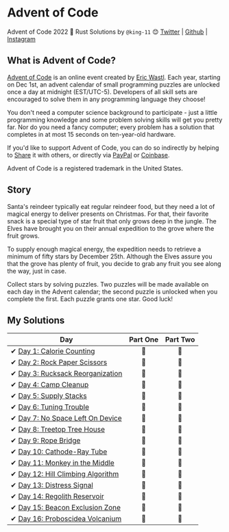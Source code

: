 # Advent of Code
Advent of Code 2022 🎄 Rust Solutions by
`@king-11` 😊 [Twitter](https://twitter.com/1108King) | [Github](https://github.com/king-11) | [Instagram](https://instagram.com/cryptic_sniper)


## What is Advent of Code?
[Advent of Code](http://adventofcode.com) is an online event created by [Eric Wastl](https://twitter.com/ericwastl). Each year, starting on Dec 1st, an advent calendar of small programming puzzles are unlocked once a day at midnight (EST/UTC-5). Developers of all skill sets are encouraged to solve them in any programming language they choose!

You don't need a computer science background to participate - just a little programming knowledge and some problem solving skills will get you pretty far. Nor do you need a fancy computer; every problem has a solution that completes in at most 15 seconds on ten-year-old hardware.

If you'd like to support Advent of Code, you can do so indirectly by helping to [Share](https://adventofcode.com/2020/about) it with others, or directly via [PayPal](https://www.paypal.com/webapps/shoppingcart?flowlogging_id=482758c113636&mfid=1607161233294_482758c113636#/checkout/openButton) or [Coinbase](https://adventofcode.com/2020/support/coinbase).

Advent of Code is a registered trademark in the United States.

## Story

Santa's reindeer typically eat regular reindeer food, but they need a lot of magical energy to deliver presents on Christmas. For that, their favorite snack is a special type of star fruit that only grows deep in the jungle. The Elves have brought you on their annual expedition to the grove where the fruit grows.

To supply enough magical energy, the expedition needs to retrieve a minimum of fifty stars by December 25th. Although the Elves assure you that the grove has plenty of fruit, you decide to grab any fruit you see along the way, just in case.

Collect stars by solving puzzles. Two puzzles will be made available on each day in the Advent calendar; the second puzzle is unlocked when you complete the first. Each puzzle grants one star. Good luck!

## My Solutions

| Day  | Part One | Part Two |
|---|:---:|:---:|
| ✔ [Day 1: Calorie Counting](https://github.com/king-11/AdventOfCode/tree/main/src/day1.rs)| 🌟 | 🌟 |
| ✔ [Day 2: Rock Paper Scissors](https://github.com/king-11/AdventOfCode/tree/main/src/day2.rs)| 🌟 | 🌟 |
| ✔ [Day 3: Rucksack Reorganization](https://github.com/king-11/AdventOfCode/tree/main/src/day3.rs)| 🌟 | 🌟 |
| ✔ [Day 4: Camp Cleanup](https://github.com/king-11/AdventOfCode/tree/main/src/day4.rs)| 🌟 | 🌟 |
| ✔ [Day 5: Supply Stacks](https://github.com/king-11/AdventOfCode/tree/main/src/day5.rs)| 🌟 | 🌟 |
| ✔ [Day 6: Tuning Trouble](https://github.com/king-11/AdventOfCode/tree/main/src/day6.rs)| 🌟 | 🌟 |
| ✔ [Day 7: No Space Left On Device](https://github.com/king-11/AdventOfCode/tree/main/src/day7.rs)| 🌟 | 🌟 |
| ✔ [Day 8: Treetop Tree House](https://github.com/king-11/AdventOfCode/tree/main/src/day8.rs)| 🌟 | 🌟 |
| ✔ [Day 9: Rope Bridge](https://github.com/king-11/AdventOfCode/tree/main/src/day9.rs)| 🌟 | 🌟 |
| ✔ [Day 10: Cathode-Ray Tube](https://github.com/king-11/AdventOfCode/tree/main/src/day10.rs)| 🌟 | 🌟 |
| ✔ [Day 11: Monkey in the Middle](https://github.com/king-11/AdventOfCode/tree/main/src/day11.rs)| 🌟 | 🌟 |
| ✔ [Day 12: Hill Climbing Algorithm](https://github.com/king-11/AdventOfCode/tree/main/src/day12.rs)| 🌟 | 🌟 |
| ✔ [Day 13: Distress Signal](https://github.com/king-11/AdventOfCode/tree/main/src/day13.rs)| 🌟 | 🌟 |
| ✔ [Day 14: Regolith Reservoir](https://github.com/king-11/AdventOfCode/tree/main/src/day14.rs)| 🌟 | 🌟 |
| ✔ [Day 15: Beacon Exclusion Zone](https://github.com/king-11/AdventOfCode/tree/main/src/day15.rs)| 🌟 | 🌟 |
| ✔ [Day 16: Proboscidea Volcanium](https://github.com/king-11/AdventOfCode/tree/main/src/day16.rs)| 🌟 | 🌟 |
